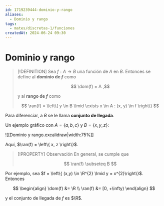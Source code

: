 ```yaml
---
id: 1719239444-dominio-y-rango
aliases:
  - Dominio y rango
tags:
  - mates/discretas-1/funciones
createdAt: 2024-06-24 09:30
---
```


# Dominio y rango

> [!DEFINITION]
> Sea $f: A \to B$ una función de $A$ en $B$. Entonces se define al **dominio de $f$** como
> 
> $$
> \dom(f) = A
> ,$$
> 
> y al **rango de $f$** como
> 
> $$
> \ran(f) = \left\{ y \in B \lmid \exists x \in A : (x, y) \in f \right\}
> $$

Para diferenciar, a $B$ se le llama **conjunto de llegada**.

Un ejemplo gráfico con $A = \left\{  a, b, c\right\}$ y $B = \left\{ x, y, z \right\}$:

![[Dominio y rango.excalidraw|width:75%]]

Aquí, $\ran(f) = \left\{ x, z \right\}$.

> [!PROPERTY] Observación
> En general, se cumple que 
> 
> $$
> \ran(f) \subseteq B
> $$

Por ejemplo, sea $f = \left\{ (x,y) \in \R^{2} \lmid y = x^{2}\right\}$. Entonces

$$
\begin{align}
\dom(f) &= \R \\
\ran(f) &= [0, +\infty)
\end{align}
$$

y el conjunto de llegada de $f$ es $\R$.
